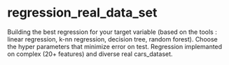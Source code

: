 # regression_real_data_set
Building the best regression for your target variable (based on the tools : linear regression, k-nn regression, decision tree, random forest). Choose the hyper parameters that minimize error on test.
Regression implemanted on complex (20+ features) and  diverse real cars_dataset.
